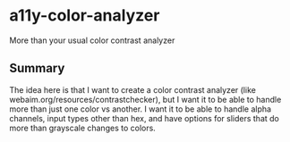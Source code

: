# a11y-color-analyzer
More than your usual color contrast analyzer

## Summary
The idea here is that I want to create a color contrast analyzer (like webaim.org/resources/contrastchecker), but I want it to be able to handle more than just one color vs another. I want it to be able to handle alpha channels, input types other than hex, and have options for sliders that do more than grayscale changes to colors. 
